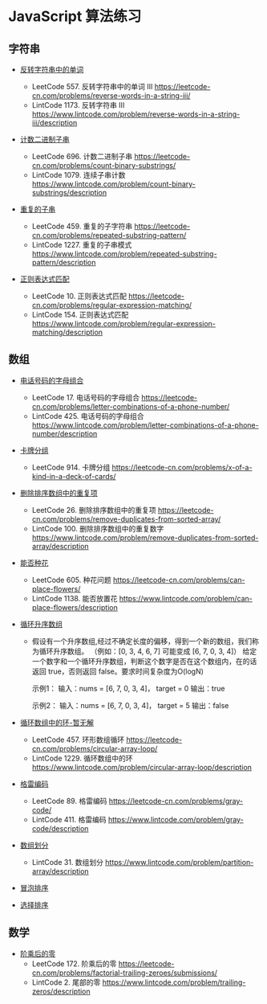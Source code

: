 # JavaScript 算法练习

## 字符串

- [反转字符串中的单词](src/string/reverse-words-in-a-string.js)
  - LeetCode 557. 反转字符串中的单词 III https://leetcode-cn.com/problems/reverse-words-in-a-string-iii/
  - LintCode 1173. 反转字符串 III https://www.lintcode.com/problem/reverse-words-in-a-string-iii/description

- [计数二进制子串](src/string/count-binary-substrings.js)
  - LeetCode 696. 计数二进制子串 https://leetcode-cn.com/problems/count-binary-substrings/
  - LintCode 1079. 连续子串计数 https://www.lintcode.com/problem/count-binary-substrings/description

- [重复的子串](src/string/repeated-substring-pattern.js)
  - LeetCode 459. 重复的子字符串 https://leetcode-cn.com/problems/repeated-substring-pattern/
  - LintCode 1227. 重复的子串模式 https://www.lintcode.com/problem/repeated-substring-pattern/description

- [正则表达式匹配](src/string/regular-expression-matching.js)
  - LeetCode 10. 正则表达式匹配 https://leetcode-cn.com/problems/regular-expression-matching/
  - LintCode 154. 正则表达式匹配 https://www.lintcode.com/problem/regular-expression-matching/description

## 数组

- [电话号码的字母组合](src/array/letter-combinations-of-a-phone-number.js)
  - LeetCode 17. 电话号码的字母组合 https://leetcode-cn.com/problems/letter-combinations-of-a-phone-number/
  - LintCode 425. 电话号码的字母组合 https://www.lintcode.com/problem/letter-combinations-of-a-phone-number/description

- [卡牌分组](src/array/x-of-a-kind-in-a-deck-of-cards.js)
  - LeetCode 914. 卡牌分组 https://leetcode-cn.com/problems/x-of-a-kind-in-a-deck-of-cards/

- [删除排序数组中的重复项](src/array/remove-duplicates-from-sorted-array.js)
  - LeetCode 26. 删除排序数组中的重复项 https://leetcode-cn.com/problems/remove-duplicates-from-sorted-array/
  - LintCode 100. 删除排序数组中的重复数字 https://www.lintcode.com/problem/remove-duplicates-from-sorted-array/description

- [能否种花](src/array/can-place-flowers.js)
  - LeetCode 605. 种花问题 https://leetcode-cn.com/problems/can-place-flowers/
  - LintCode 1138. 能否放置花 https://www.lintcode.com/problem/can-place-flowers/description

- [循环升序数组](src/array/loop-asc-array.js)
  - 假设有一个升序数组,经过不确定长度的偏移，得到一个新的数组，我们称为循环升序数组。
    （例如：[0, 3, 4, 6, 7] 可能变成 [6, 7, 0, 3, 4]）
    给定一个数字和一个循环升序数组，判断这个数字是否在这个数组内，在的话返回 true，否则返回 false。要求时间复杂度为O(logN)

    示例1：
    输入：nums = [6, 7, 0, 3, 4]， target = 0
    输出：true

    示例2：
    输入：nums = [6, 7, 0, 3, 4]， target = 5
    输出：false

- [循环数组中的环-暂无解](src/array/circular-array-loop.js)
  - LeetCode 457. 环形数组循环 https://leetcode-cn.com/problems/circular-array-loop/
  - LintCode 1229. 循环数组中的环 https://www.lintcode.com/problem/circular-array-loop/description

- [格雷编码](src/array/gray-code.js)
  - LeetCode 89. 格雷编码 https://leetcode-cn.com/problems/gray-code/
  - LintCode 411. 格雷编码 https://www.lintcode.com/problem/gray-code/description

- [数组划分](src/array/partition-array.js)
  - LintCode 31. 数组划分 https://www.lintcode.com/problem/partition-array/description

- [冒泡排序](src/array/bubble-sort.js)

- [选择排序](src/array/select-sort.js)

## 数学

- [阶乘后的零](https://leetcode-cn.com/problems/factorial-trailing-zeroes/submissions/)
  - LeetCode 172. 阶乘后的零 https://leetcode-cn.com/problems/factorial-trailing-zeroes/submissions/
  - LintCode 2. 尾部的零 https://www.lintcode.com/problem/trailing-zeros/description

